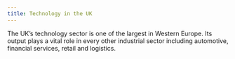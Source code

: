 ```yaml
---
title: Technology in the UK
---
```


The UK’s technology sector is one of the largest in Western Europe. Its output plays a vital role in every other industrial sector including automotive, financial services, retail and logistics.